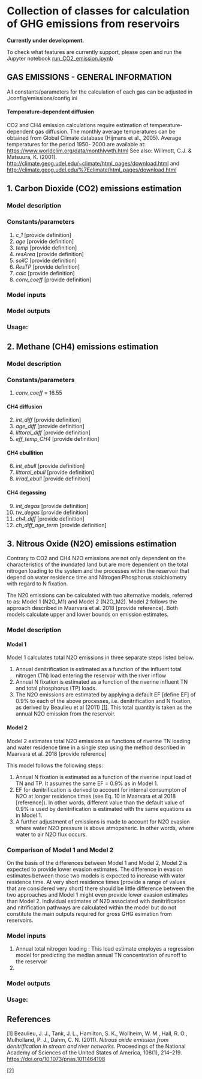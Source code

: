 # Collection of classes for calculation of GHG emissions from reservoirs

**Currently under development.**

To check what features are currently support, please open and run the Jupyter notebook [run_CO2_emission.ipynb](./run_CO2_emission.ipynb)

## GAS EMISSIONS - GENERAL INFORMATION
All constants/parameters for the calculation of each gas can be adjusted in ./config/emissions/config.ini


#### Temperature-dependent diffusion
CO2 and CH4 emission calculations require estimation of temperature-dependent gas diffusion.
The monthly average temperatures can be obtained from Global Climate database (Hijmans et al., 2005).
Average temperatures for the period 1950- 2000 are available at: https://www.worldclim.org/data/monthlywth.html
See also: 
Willmott, C.J. & Matsuura, K. (2001). http://climate.geog.udel.edu/~climate/html_pages/download.html and http://climate.geog.udel.edu/%7Eclimate/html_pages/download.html


#### 

## 1. Carbon Dioxide (CO2) emissions estimation

### Model description

### Constants/parameters
1. *c_1* [provide definition]
2. *age* [provide definition]
3. *temp* [provide definition]
4. *resArea* [provide definition]
5. *soilC* [provide definition]
6. *ResTP* [provide definition]
7. *calc* [provide definition]
8. *conv_coeff* [provide definition]

### Model inputs

### Model outputs

### Usage:


## 2. Methane (CH4) emissions estimation

### Model description

### Constants/parameters
1. *conv_coeff* = 16.55
#### CH4 diffusion
2. *int_diff* [provide definition]
3. *age_diff* [provide definition]
4. *littoral_diff* [provide definition]
5. *eff_temp_CH4* [provide definition]
#### CH4 ebullition
6. *int_ebull* [provide definition]
7. *littoral_ebull* [provide definition]
8. *irrad_ebull* [provide definition]
#### CH4 degassing
9. *int_degas* [provide definition]
10. *tw_degas* [provide definition]
11. *ch4_diff* [provide definition]
12. *ch_diff_age_term* [provide definition]



## 3. Nitrous Oxide (N2O) emissions estimation

Contrary to CO2 and CH4 N2O emissions are not only dependent on the characteristics of the inundated land but are more dependent on the total nitrogen loading to the system and the processes within the reservoir that depend on water residence time and Nitrogen:Phosphorus stoichiometry with regard to N fixation.

The N20 emissions can be calculated with two alternative models, referred to as: Model 1 (N2O_M1) and Model 2 (N2O_M2). Model 2 follows the approach described in Maarvara et al. 2018 [provide reference]. Both models calculate upper and lower bounds on emission estimates.

### Model description

#### Model 1
Model 1 calculates total N2O emissions in three separate steps listed below.
1. Annual denitrification is estimated as a function of the influent total nitrogen (TN) load entering the reservoir with the river inflow
2. Annual N fixation is estimated as a function of the riverine influent TN and total phosphorus (TP) loads. 
3. The N2O emissions are estimated by applying a default EF [define EF] of 0.9% to each of the above processes, i.e. denitrification and N fixation, as derived by Beaulieu et al (2011) [[1]](#1). This total quantity is taken as the annual N2O emission from the reservoir.

#### Model 2
Model 2 estimates total N2O emissions as functions of riverine TN loading and water residence time in a single step using the method described in Maarvara et al. 2018 [provide reference] 

This model follows the following steps:
1. Annual N fixation is estimated as a function of the riverine input load of TN and TP. It assumes the same EF = 0.9% as in Model 1.
2. EF for denitrification is derived to account for internal consumpton of N2O at longer residence times (see Eq. 10 in Maarvara et al 2018 [reference]). In other words, different value than the default value of 0.9% is used by denitrification is estimated with the same equations as in Model 1.
3. A further adjustment of emissions is made to account for N2O evasion where water N2O pressure is above atmopsheric. In other words, where water to air N2O flux occurs.

### Comparison of Model 1 and Model 2
On the basis of the differences between Model 1 and Model 2, Model 2 is expected to provide lower evasion estimates. The difference in evasion estimates between those two models is expected to increase with water residence time.
At very short residence times [provide a range of values that are considered very short] there should be little difference between the two approaches and Model 1 might even provide lower evasion estimates than Model 2.
Individual estimates of N20 associated with denitrification and nitrification pathways are calculated within the model but do not constitute the main outputs required for gross GHG esimation from reservoirs.

### Model inputs

1. Annual total nitrogen loading : This load estimate employes a regression model for predicting the median annual TN concentration of runoff to the reservoir
2. 

### Model outputs

### Usage:


## References
<a id="1">[1]</a> 
Beaulieu, J. J., Tank, J. L., Hamilton, S. K., Wollheim, W. M., Hall, R. O.,
Mulholland, P. J., Dahm, C. N. (2011). *Nitrous oxide emission from
denitrification in stream and river networks*. Proceedings of the
National Academy of Sciences of the United States of America, 108(1),
214–219. https://doi.org/10.1073/pnas.1011464108

<a id="2">[2]</a> 


